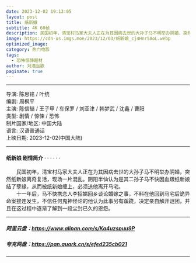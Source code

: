 ```yaml
---
date: 2023-12-02 19:13:05
layout: post
title: 纸新娘
subtitle: 4K 60帧
description: 民国初年，清宝村马家大夫人正在为其因病去世的大孙子马不明举办阴婚，突然纸新娘离奇复活，现场一片混乱。阴阳半仙认为是其二孙子马不快因血跟纸新娘结了孽缘，从而被纸新娘缠上，必须送他离开马宅...
image: https://cdn-us.imgs.moe/2023/12/03/纸新娘_cj4Hnr5AoL.webp
optimized_image: 
category: 热门电影
tags:
  - 恐怖惊悚题材
author: 对酒当歌
paginate: true
---
```


---

导演: 陈思铭 / 叶统  
编剧: 周枫平  
主演: 陈信喆 / 王子甲 / 车保罗 / 刘亚津 / 韩梦武 / 沈鑫 / 曹阳  
类型: 剧情 / 惊悚 / 恐怖  
制片国家/地区: 中国大陆  
语言: 汉语普通话  
上映日期: 2023-12-02(中国大陆)  

---

#### 纸新娘 剧情简介 · · · · · ·

　　民国初年，清宝村马家大夫人正在为其因病去世的大孙子马不明举办阴婚，突然纸新娘离奇复活，现场一片混乱。阴阳半仙认为是其二孙子马不快因血跟纸新娘结了孽缘，从而被纸新娘缠上，必须送他离开马宅。  
　　十一年后，马不快携恋人李招娣回乡谈论婚嫁之事，不料在他回到马宅后诡异命案接连发生，不信任何鬼神怪论的他认为此事另有蹊跷，决定亲自解开谜团，并且在这过程中逐渐了解到一段尘封已久的恩怨。  

---

##### 阿里云盘：<https://www.alipan.com/s/Ka4uzspuu9P>

##### 夸克网盘：<https://pan.quark.cn/s/efed235cb021>

---
